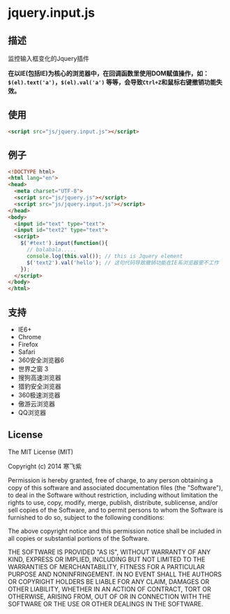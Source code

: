 jquery.input.js
============

## 描述
监控输入框变化的Jquery插件

**在以IE(包括IE)为核心的浏览器中，在回调函数里使用DOM赋值操作，如：`$(el).text('a')`，`$(el).val('a')` 等等，会导致`Ctrl+Z`和鼠标右键撤销功能失效。**

## 使用
```html
<script src="js/jquery.input.js"></script>
```

## 例子
```html
<!DOCTYPE html>
<html lang="en">
<head>
  <meta charset="UTF-8">
  <script src="js/jquery.js"></script>
  <script src="js/jquery.input.js"></script>
</head>
<body>
  <input id="text" type="text">
  <input id="text2" type="text">
  <script>
    $('#text').input(function(){
      // balabala.....
      console.log(this.val()); // this is Jquery element
      $('text2').val('hello'); // 这句代码导致撤销功能在IE系浏览器里不工作
    });
  </script>
</body>
</html>
```

## 支持
 - IE6+
 - Chrome
 - Firefox
 - Safari
 - 360安全浏览器6
 - 世界之窗 3
 - 搜狗高速浏览器
 - 猎豹安全浏览器
 - 360极速浏览器
 - 傲游云浏览器
 - QQ浏览器

## License
The MIT License (MIT)

Copyright (c) 2014 寒飞紫

Permission is hereby granted, free of charge, to any person obtaining a copy
of this software and associated documentation files (the "Software"), to deal
in the Software without restriction, including without limitation the rights
to use, copy, modify, merge, publish, distribute, sublicense, and/or sell
copies of the Software, and to permit persons to whom the Software is
furnished to do so, subject to the following conditions:

The above copyright notice and this permission notice shall be included in all
copies or substantial portions of the Software.

THE SOFTWARE IS PROVIDED "AS IS", WITHOUT WARRANTY OF ANY KIND, EXPRESS OR
IMPLIED, INCLUDING BUT NOT LIMITED TO THE WARRANTIES OF MERCHANTABILITY,
FITNESS FOR A PARTICULAR PURPOSE AND NONINFRINGEMENT. IN NO EVENT SHALL THE
AUTHORS OR COPYRIGHT HOLDERS BE LIABLE FOR ANY CLAIM, DAMAGES OR OTHER
LIABILITY, WHETHER IN AN ACTION OF CONTRACT, TORT OR OTHERWISE, ARISING FROM,
OUT OF OR IN CONNECTION WITH THE SOFTWARE OR THE USE OR OTHER DEALINGS IN THE
SOFTWARE.
